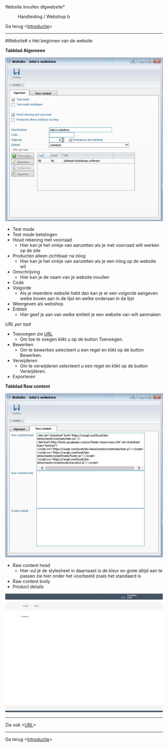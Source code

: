 <properties>
	<page>
		<title>Website invullen</title>
		<description>Website invullen</description>
		<context>dlgwebsite*</context>
	</page>
	<menu>
		<position>Handleiding / Webshop</position>
		<title>Website</title>
		<sort>b</sort>
	</menu>
</properties>

Ga terug <[Introductie](http://hybridsaas.support/pages/handleiding/modules/P-Z/website/Introductie)>

----------

#Website#
x
Het beginnen van de website 

**Tabblad Algemeen**

![](images/website-algemeen.JPG)

- Test mode
- Test mode betalingen
- Houd rekening met voorraad
	- Hier kan je het vinkje van aanzetten als je met voorraad wilt werken op de site
- Producten alleen zichtbaar na inlog
	- Hier kan je het vinkje van aanzetten als je een inlog op de website wil
- Omschrijving
	- Hier kan je de naam van je website invullen
- Code
- Volgorde
	- Als je meerdere website hebt dan kan je er een volgorde aangeven welke boven aan in de lijst en welke onderaan in de lijst
- Weergeven als webshop
- Entiteit
	- Hier geef je aan van welke entiteit je een website van wilt aanmaken

*URL per taal*

- Toevoegen zie [URL](http://hybridsaas.support/pages/handleiding/modules/P-Z/website/URL)
	- Om toe te voegen klikt u op de button Toevoegen.
- Bewerken
	- Om te bewerken selecteert u een regel en klikt op de button Bewerken.
- Verwijderen
	- Om te verwijderen selecteert u een regel en klikt op de button Verwijderen.
- Exporteren

**Tabblad Raw content**

![](images/website-rawcontent.JPG)

- Raw content head
	- Hier vul je de stylesheet in daarnaast is de kleur en grote altijd aan te passen zie hier onder het voorbeeld zoals het standaard is  
- Raw content body
- Product details

![](images/website-rawcontent-zichtbaar.JPG)


----------

Zie ook <[URL](http://hybridsaas.support/pages/handleiding/modules/P-Z/website/URL)>

----------

Ga terug <[Introductie](http://hybridsaas.support/pages/handleiding/modules/P-Z/website/Introductie)> 